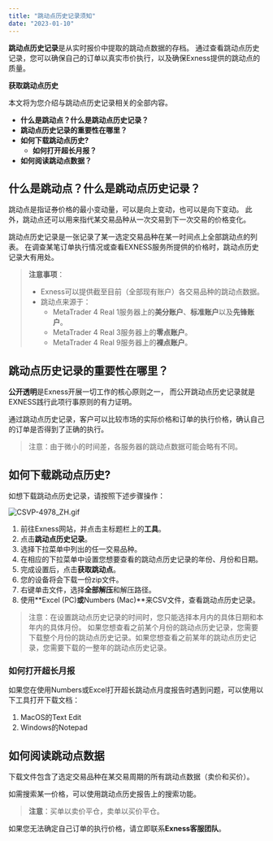 ```yaml
---
title: "跳动点历史记录须知"
date: "2023-01-10"
---
```


**跳动点历史记录**是从实时报价中提取的跳动点数据的存档。 通过查看跳动点历史记录，您可以确保自己的订单以真实市价执行，以及确保Exness提供的跳动点的质量。

**获取跳动点历史**

本文将为您介绍与跳动点历史记录相关的全部内容。

- **什么是跳动点？什么是跳动点历史记录？**
- **跳动点历史记录的重要性在哪里？**
- **如何下载跳动点历史?**
    - **如何打开超长月报？**
- **如何阅读跳动点数据？**

## 什么是跳动点？什么是跳动点历史记录？

跳动点是指证券价格的最小变动量，可以是向上变动，也可以是向下变动。 此外，跳动点还可以用来指代某交易品种从一次交易到下一次交易的价格变化。

跳动点历史记录是一张记录了某一选定交易品种在某一时间点上全部跳动点的列表。 在调查某笔订单执行情况或查看EXNESS服务所提供的价格时，跳动点历史记录大有用处。

> **注意事项**：
> - Exness可以提供截至目前（全部现有账户）各交易品种的跳动点数据。
> - 跳动点来源于：
>     - MetaTrader 4 Real 1服务器上的**美分账户**、**标准账户**以及**先锋账户**。
>     - MetaTrader 4 Real 3服务器上的**零点账户**。
>     - MetaTrader 4 Real 9服务器上的**裸点账户**。

## 跳动点历史记录的重要性在哪里？

**公开透明**是Exness开展一切工作的核心原则之一， 而公开跳动点历史记录就是EXNESS践行此项行事原则的有力证明。

通过跳动点历史记录，客户可以比较市场的实际价格和订单的执行价格，确认自己的订单是否得到了正确的执行。

> 注意：由于微小的时间差，各服务器的跳动点数据可能会略有不同。

## 如何下载跳动点历史?

如想下载跳动点历史记录，请按照下述步骤操作：

![CSVP-4978_ZH.gif](https://testingcf.jsdelivr.net/gh/jarlin8/OSS@main/exhelp/CSVP-4978_ZH.gif)

1. 前往Exness网站，并点击主标题栏上的**工具**。
2. 点击**跳动点历史记录**。
3. 选择下拉菜单中列出的任一交易品种。
4. 在相应的下拉菜单中设置您想要查看的跳动点历史记录的年份、月份和日期。
5. 完成设置后，点击**获取跳动点**。
6. 您的设备将会下载一份zip文件。
7. 右键单击文件，选择**全部解压**和解压路径。
8. 使用**Excel (PC)**或**Numbers (Mac)**来CSV文件，查看跳动点历史记录。

> 注意：在设置跳动点历史记录的时间时，您只能选择本月内的具体日期和本年内的具体月份。 如果您想查看之前某个月份的跳动点历史记录，您需要下载整个月份的跳动点历史记录。如果您想查看之前某年的跳动点历史记录，您需要下载的一整年的跳动点历史记录。

### 如何打开超长月报

如果您在使用Numbers或Excel打开超长跳动点月度报告时遇到问题，可以使用以下工具打开下载文档：

1. MacOS的Text Edit
2. Windows的Notepad

## 如何阅读跳动点数据

下载文件包含了选定交易品种在某交易周期的所有跳动点数据（卖价和买价）。

如需搜索某一价格，可以使用跳动点历史报告上的搜索功能。

> **注意**：买单以卖价平仓，卖单以买价平仓。

如果您无法确定自己订单的执行价格，请立即联系**Exness客服团队**。
